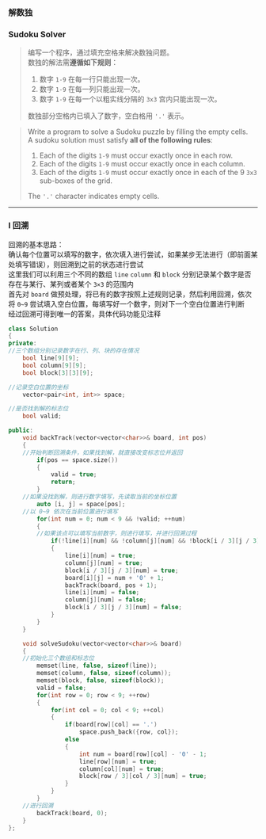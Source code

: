 ### 解数独
### Sudoku Solver

> 编写一个程序，通过填充空格来解决数独问题。  
> 数独的解法需**遵循如下规则**：  
> 1. 数字 `1-9` 在每一行只能出现一次。  
> 2. 数字 `1-9` 在每一列只能出现一次。  
> 3. 数字 `1-9` 在每一个以粗实线分隔的 `3x3` 宫内只能出现一次。  
> 
> 数独部分空格内已填入了数字，空白格用 `'.'` 表示。  

> Write a program to solve a Sudoku puzzle by filling the empty cells.  
> A sudoku solution must satisfy **all of the following rules**:  
> 1. Each of the digits `1-9` must occur exactly once in each row.  
> 2. Each of the digits `1-9` must occur exactly once in each column.  
> 3. Each of the digits `1-9` must occur exactly once in each of the 9 `3x3` sub-boxes of the grid.  
> 
> The `'.'` character indicates empty cells.  

----------

### I 回溯

回溯的基本思路：  
确认每个位置可以填写的数字，依次填入进行尝试，如果某步无法进行（即前面某处填写错误），则回溯到之前的状态进行尝试  
这里我们可以利用三个不同的数组 `line` `column` 和 `block` 分别记录某个数字是否存在与某行、某列或者某个 `3×3` 的范围内  
首先对 `board` 做预处理，将已有的数字按照上述规则记录，然后利用回溯，依次将 `0~9` 尝试填入空白位置，每填写好一个数字，则对下一个空白位置进行判断  
经过回溯可得到唯一的答案，具体代码功能见注释    

```cpp
class Solution 
{
private:
//三个数组分别记录数字在行、列、块的存在情况
    bool line[9][9];
    bool column[9][9];
    bool block[3][3][9];

//记录空白位置的坐标
    vector<pair<int, int>> space;

//是否找到解的标志位
    bool valid;

public:
    void backTrack(vector<vector<char>>& board, int pos)
    {
    //开始判断回溯条件，如果找到解，就直接改变标志位并返回
        if(pos == space.size())
        {
            valid = true;
            return;
        }
    //如果没找到解，则进行数字填写，先读取当前的坐标位置
        auto [i, j] = space[pos];
    //以 0~9 依次在当前位置进行填写
        for(int num = 0; num < 9 && !valid; ++num)
        {
        //如果该点可以填写当前数字，则进行填写，并进行回溯过程
            if(!line[i][num] && !column[j][num] && !block[i / 3][j / 3][num])
            {
                line[i][num] = true;
                column[j][num] = true;
                block[i / 3][j / 3][num] = true;
                board[i][j] = num + '0' + 1;
                backTrack(board, pos + 1);
                line[i][num] = false;
                column[j][num] = false;
                block[i / 3][j / 3][num] = false;
            }
        }
    }

    void solveSudoku(vector<vector<char>>& board) 
    {
    //初始化三个数组和标志位
        memset(line, false, sizeof(line));
        memset(column, false, sizeof(column));
        memset(block, false, sizeof(block));
        valid = false;
        for(int row = 0; row < 9; ++row)
        {
            for(int col = 0; col < 9; ++col)
            {
                if(board[row][col] == '.')
                    space.push_back({row, col});
                else
                {
                    int num = board[row][col] - '0' - 1;
                    line[row][num] = true;
                    column[col][num] = true;
                    block[row / 3][col / 3][num] = true;
                }
            }
        }
    //进行回溯
        backTrack(board, 0);
    }
};
```
